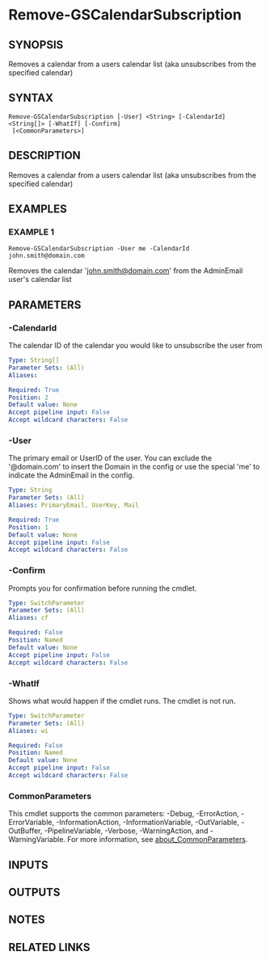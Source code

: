 # Remove-GSCalendarSubscription

## SYNOPSIS
Removes a calendar from a users calendar list (aka unsubscribes from the specified calendar)

## SYNTAX

```
Remove-GSCalendarSubscription [-User] <String> [-CalendarId] <String[]> [-WhatIf] [-Confirm]
 [<CommonParameters>]
```

## DESCRIPTION
Removes a calendar from a users calendar list (aka unsubscribes from the specified calendar)

## EXAMPLES

### EXAMPLE 1
```
Remove-GSCalendarSubscription -User me -CalendarId john.smith@domain.com
```

Removes the calendar 'john.smith@domain.com' from the AdminEmail user's calendar list

## PARAMETERS

### -CalendarId
The calendar ID of the calendar you would like to unsubscribe the user from

```yaml
Type: String[]
Parameter Sets: (All)
Aliases:

Required: True
Position: 2
Default value: None
Accept pipeline input: False
Accept wildcard characters: False
```

### -User
The primary email or UserID of the user.
You can exclude the '@domain.com' to insert the Domain in the config or use the special 'me' to indicate the AdminEmail in the config.

```yaml
Type: String
Parameter Sets: (All)
Aliases: PrimaryEmail, UserKey, Mail

Required: True
Position: 1
Default value: None
Accept pipeline input: False
Accept wildcard characters: False
```

### -Confirm
Prompts you for confirmation before running the cmdlet.

```yaml
Type: SwitchParameter
Parameter Sets: (All)
Aliases: cf

Required: False
Position: Named
Default value: None
Accept pipeline input: False
Accept wildcard characters: False
```

### -WhatIf
Shows what would happen if the cmdlet runs.
The cmdlet is not run.

```yaml
Type: SwitchParameter
Parameter Sets: (All)
Aliases: wi

Required: False
Position: Named
Default value: None
Accept pipeline input: False
Accept wildcard characters: False
```

### CommonParameters
This cmdlet supports the common parameters: -Debug, -ErrorAction, -ErrorVariable, -InformationAction, -InformationVariable, -OutVariable, -OutBuffer, -PipelineVariable, -Verbose, -WarningAction, and -WarningVariable. For more information, see [about_CommonParameters](http://go.microsoft.com/fwlink/?LinkID=113216).

## INPUTS

## OUTPUTS

## NOTES

## RELATED LINKS
